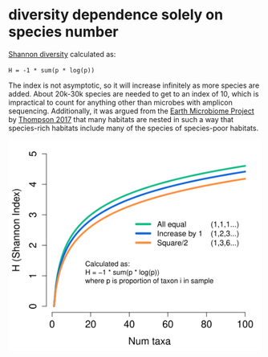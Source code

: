 # diversity dependence solely on species number #

[Shannon diversity](https://www.itl.nist.gov/div898/software/dataplot/refman2/auxillar/shannon.htm) calculated as:

`H = -1 * sum(p * log(p))`

The index is not asymptotic, so it will increase infinitely as more species are added. About 20k-30k species are needed to get to an index of 10, which is impractical to count for anything other than microbes with amplicon sequencing. Additionally, it was argued from the [Earth Microbiome Project](https://en.wikipedia.org/wiki/Earth_Microbiome_Project) by [Thompson 2017](https://doi.org/10.1038/nature24621) that many habitats are nested in such a way that species-rich habitats include many of the species of species-poor habitats.

![shannon_diversity_model_v1.png](https://github.com/wrf/misc-analyses/blob/master/eco_diversity/images/shannon_diversity_model_v1.png)


